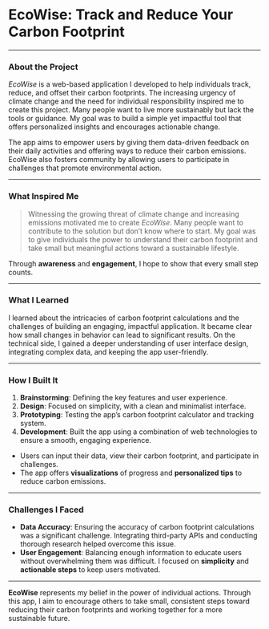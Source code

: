 # **EcoWise: Track and Reduce Your Carbon Footprint**

---

### **About the Project**

*EcoWise* is a web-based application I developed to help individuals track, reduce, and offset their carbon footprints. The increasing urgency of climate change and the need for individual responsibility inspired me to create this project. Many people want to live more sustainably but lack the tools or guidance. My goal was to build a simple yet impactful tool that offers personalized insights and encourages actionable change.

The app aims to empower users by giving them data-driven feedback on their daily activities and offering ways to reduce their carbon emissions. EcoWise also fosters community by allowing users to participate in challenges that promote environmental action.

---

### **What Inspired Me**

> Witnessing the growing threat of climate change and increasing emissions motivated me to create *EcoWise*. Many people want to contribute to the solution but don’t know where to start. My goal was to give individuals the power to understand their carbon footprint and take small but meaningful actions toward a sustainable lifestyle.

Through **awareness** and **engagement**, I hope to show that every small step counts.

---

### **What I Learned**

I learned about the intricacies of carbon footprint calculations and the challenges of building an engaging, impactful application. It became clear how small changes in behavior can lead to significant results. On the technical side, I gained a deeper understanding of user interface design, integrating complex data, and keeping the app user-friendly.

---

### **How I Built It**

1. **Brainstorming**: Defining the key features and user experience.
2. **Design**: Focused on simplicity, with a clean and minimalist interface.
3. **Prototyping**: Testing the app’s carbon footprint calculator and tracking system.
4. **Development**: Built the app using a combination of web technologies to ensure a smooth, engaging experience.

- Users can input their data, view their carbon footprint, and participate in challenges.
- The app offers **visualizations** of progress and **personalized tips** to reduce carbon emissions.

---

### **Challenges I Faced**

- **Data Accuracy**: Ensuring the accuracy of carbon footprint calculations was a significant challenge. Integrating third-party APIs and conducting thorough research helped overcome this issue.
- **User Engagement**: Balancing enough information to educate users without overwhelming them was difficult. I focused on **simplicity** and **actionable steps** to keep users motivated.

---

**EcoWise** represents my belief in the power of individual actions. Through this app, I aim to encourage others to take small, consistent steps toward reducing their carbon footprints and working together for a more sustainable future.

